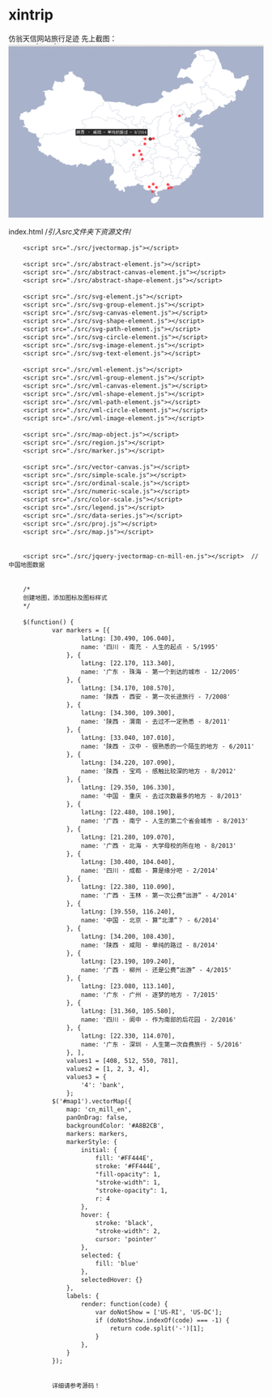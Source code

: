 # xintrip
仿翁天信网站旅行足迹
先上截图：
![image](https://raw.githubusercontent.com/Resmic/xintrip/master/screenshot/xintrip.png)

index.html
/*引入src文件夹下资源文件*/
<link rel="stylesheet" media="all" href="./src/jquery-jvectormap.css">
		<script src="./src/jquery-1.8.2.js"></script>
		<style type="text/css" adt="123"></style>
		<script src="./src/jquery-jvectormap.js"></script>
		<script src="./src/jquery-mousewheel.js"></script>

		<script src="./src/jvectormap.js"></script>

		<script src="./src/abstract-element.js"></script>
		<script src="./src/abstract-canvas-element.js"></script>
		<script src="./src/abstract-shape-element.js"></script>

		<script src="./src/svg-element.js"></script>
		<script src="./src/svg-group-element.js"></script>
		<script src="./src/svg-canvas-element.js"></script>
		<script src="./src/svg-shape-element.js"></script>
		<script src="./src/svg-path-element.js"></script>
		<script src="./src/svg-circle-element.js"></script>
		<script src="./src/svg-image-element.js"></script>
		<script src="./src/svg-text-element.js"></script>

		<script src="./src/vml-element.js"></script>
		<script src="./src/vml-group-element.js"></script>
		<script src="./src/vml-canvas-element.js"></script>
		<script src="./src/vml-shape-element.js"></script>
		<script src="./src/vml-path-element.js"></script>
		<script src="./src/vml-circle-element.js"></script>
		<script src="./src/vml-image-element.js"></script>

		<script src="./src/map-object.js"></script>
		<script src="./src/region.js"></script>
		<script src="./src/marker.js"></script>

		<script src="./src/vector-canvas.js"></script>
		<script src="./src/simple-scale.js"></script>
		<script src="./src/ordinal-scale.js"></script>
		<script src="./src/numeric-scale.js"></script>
		<script src="./src/color-scale.js"></script>
		<script src="./src/legend.js"></script>
		<script src="./src/data-series.js"></script>
		<script src="./src/proj.js"></script>
		<script src="./src/map.js"></script>


		<script src="./src/jquery-jvectormap-cn-mill-en.js"></script>  //中国地图数据
		
		
		/*
		创建地图，添加图标及图标样式
		*/
		
		$(function() {
				var markers = [{
						latLng: [30.490, 106.040],
						name: '四川 · 南充 - 人生的起点 - 5/1995'
					}, {
						latLng: [22.170, 113.340],
						name: '广东 · 珠海 - 第一个到达的城市 - 12/2005'
					}, {
						latLng: [34.170, 108.570],
						name: '陕西 · 西安 - 第一次长途旅行 - 7/2008'
					}, {
						latLng: [34.300, 109.300],
						name: '陕西 · 渭南 - 去过不一定熟悉 - 8/2011'
					}, {
						latLng: [33.040, 107.010],
						name: '陕西 · 汉中 - 很熟悉的一个陌生的地方 - 6/2011'
					}, {
						latLng: [34.220, 107.090],
						name: '陕西 · 宝鸡 - 感触比较深的地方 - 8/2012'
					}, {
						latLng: [29.350, 106.330],
						name: '中国 · 重庆 - 去过次数最多的地方 - 8/2013'
					}, {
						latLng: [22.480, 108.190],
						name: '广西 · 南宁 - 人生的第二个省会城市 - 8/2013'
					}, {
						latLng: [21.280, 109.070],
						name: '广西 · 北海 - 大学母校的所在地 - 8/2013'
					}, {
						latLng: [30.400, 104.040],
						name: '四川 · 成都 - 算是缘分吧 - 2/2014'
					}, {
						latLng: [22.380, 110.090],
						name: '广西 · 玉林 - 第一次公费“出游” - 4/2014'
					}, {
						latLng: [39.550, 116.240],
						name: '中国 · 北京 - 算“北漂”？ - 6/2014'
					}, {
						latLng: [34.200, 108.430],
						name: '陕西 · 咸阳 - 单纯的路过 - 8/2014'
					}, {
						latLng: [23.190, 109.240],
						name: '广西 · 柳州 - 还是公费“出游” - 4/2015'
					}, {
						latLng: [23.080, 113.140],
						name: '广东 · 广州 - 逐梦的地方 - 7/2015'
					}, {
						latLng: [31.360, 105.580],
						name: '四川 · 阆中 - 作为南部的后花园 - 2/2016'
					}, {
						latLng: [22.330, 114.070],
						name: '广东 · 深圳 - 人生第一次自费旅行 - 5/2016'
					}, ],
					values1 = [408, 512, 550, 781],
					values2 = [1, 2, 3, 4],
					values3 = {
						'4': 'bank',
					};
				$('#map1').vectorMap({
					map: 'cn_mill_en',
					panOnDrag: false,
					backgroundColor: '#A8B2CB',
					markers: markers,
					markerStyle: {
						initial: {
							fill: '#FF444E',
							stroke: '#FF444E',
							"fill-opacity": 1,
							"stroke-width": 1,
							"stroke-opacity": 1,
							r: 4
						},
						hover: {
							stroke: 'black',
							"stroke-width": 2,
							cursor: 'pointer'
						},
						selected: {
							fill: 'blue'
						},
						selectedHover: {}
					},
					labels: {
						render: function(code) {
							var doNotShow = ['US-RI', 'US-DC'];
							if (doNotShow.indexOf(code) === -1) {
								return code.split('-')[1];
							}
						},
					}
				});
				
				
				详细请参考源码！
